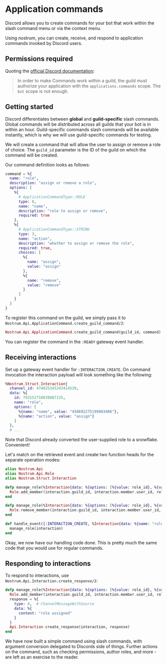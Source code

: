 # Application commands

Discord allows you to create commands for your bot that work within the slash
command menu or via the context menu.

Using nostrum, you can create, receive, and respond to application commands invoked
by Discord users.

## Permissions required

Quoting the [official Discord
documentation](https://discord.com/developers/docs/interactions/application-commands#authorizing-your-application):

> In order to make Commands work within a guild, the guild must authorize
> your application with the `applications.commands` scope. The `bot` scope is not
> enough.

## Getting started

Discord differentiates between **global** and **guild-specific** slash
commands. Global commands will be distributed across all guilds that your bot
is in within an hour. Guild-specific commands slash commands will be available
instantly, which is why we will use guild-specific commands for testing.

We will create a command that will allow the user to assign or remove a role of
choice. The `guild_id` parameter is the ID of the guild on which the command
will be created.

Our command definition looks as follows:

```elixir
command = %{
  name: "role",
  description: "assign or remove a role",
  options: [
    %{
      # ApplicationCommandType::ROLE
      type: 8,
      name: "name",
      description: "role to assign or remove",
      required: true
    },
    %{
      # ApplicationCommandType::STRING
      type: 3,
      name: "action",
      description: "whether to assign or remove the role",
      required: true,
      choices: [
        %{
          name: "assign",
          value: "assign"
        },
        %{
          name: "remove",
          value: "remove"
        }
      ]
    }
  ]
}
```

To register this command on the guild, we simply pass it to
`Nostrum.Api.ApplicationCommand.create_guild_command/2`:

```elixir
Nostrum.Api.ApplicationCommand.create_guild_command(guild_id, command)
```

You can register the command in the ``:READY`` gateway event handler.

## Receiving interactions

Set up a gateway event handler for ``:INTERACTION_CREATE``. On command
invocation the interaction payload will look something like the following:

```elixir
%Nostrum.Struct.Interaction{
  channel_id: 474025345243414539,
  data: %{
    id: 793152718839087135,
    name: "role",
    options: [
      %{name: "name", value: "458692275199803406"},
      %{name: "action", value: "assign"}
    ]
  },
  # ...
```

Note that Discord already converted the user-supplied role to a snowflake.
Convenient!

Let's match on the retrieved event and create two function heads for the
separate operation modes:

```elixir
alias Nostrum.Api
alias Nostrum.Api.Role
alias Nostrum.Struct.Interaction

defp manage_role(%Interaction{data: %{options: [%{value: role_id}, %{value: "assign"}]}} = interaction) do
  Role.add_member(interaction.guild_id, interaction.member.user_id, role_id)
end

defp manage_role(%Interaction{data: %{options: [%{value: role_id}, %{value: "remove"}]}} = interaction) do
  Role.remove_member(interaction.guild_id, interaction.member.user_id, role_id)
end

def handle_event({:INTERACTION_CREATE, %Interaction{data: %{name: "role"}} = interaction, _ws_state}) do
  manage_role(interaction)
end
```

Okay, we now have our handling code done. This is pretty much the same code
that you would use for regular commands.


## Responding to interactions

To respond to interactions, use ``Nostrum.Api.Interaction.create_response/2``:

```elixir
defp manage_role(%Interaction{data: %{options: [%{value: role_id}, %{value: "assign"}]}} = interaction) do
  Role.add_member(interaction.guild_id, interaction.member.user_id, role_id)
  response = %{
    type: 4,  # ChannelMessageWithSource
    data: %{
      content: "role assigned"
    }
  }
  Api.Interaction.create_response(interaction, response)
end
```

We have now built a simple command using slash commands, with argument
conversion delegated to Discords side of things. Further actions on the
command, such as checking permissions, author roles, and more - are left as an
exercise to the reader.
